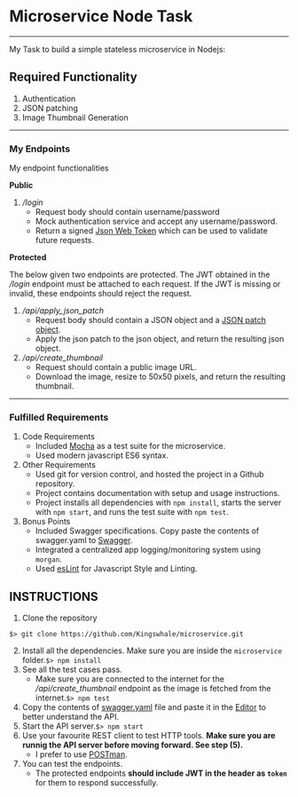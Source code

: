 # Microservice Node Task

___  

My Task to build a simple stateless microservice in Nodejs:
## Required Functionality  
1. Authentication
2. JSON patching
3. Image Thumbnail Generation
___

### My Endpoints
My endpoint functionalities  

**Public**  
1. */login*
    * Request body should contain username/password
    * Mock authentication service and accept any username/password.
    * Return a signed [Json Web Token](https://jwt.io/) which can be used to validate future requests.

**Protected**  

The below given two endpoints are protected. The JWT obtained in the _/login_ endpoint must be attached to each request.  If the JWT is missing or invalid, these endpoints should reject the request.
1. */api/apply_json_patch*
    * Request body should contain a JSON object and a [JSON patch object](http://jsonpatch.com/).
    * Apply the json patch to the json object, and return the resulting json object.
2. */api/create_thumbnail*
    * Request should contain a public image URL.
    * Download the image, resize to 50x50 pixels, and return the resulting thumbnail.
___

### Fulfilled Requirements  
1. Code Requirements
    * Included [Mocha](https://mochajs.org/) as a test suite for the microservice.
    * Used modern javascript ES6 syntax.
2. Other Requirements
    * Used git for version control, and hosted the project in a Github repository.
    * Project contains documentation with setup and usage instructions.
    * Project installs all dependencies with `npm install`, starts the server with `npm start`, and runs the test suite with `npm test`.
3. Bonus Points
    * Included Swagger specifications. Copy paste the contents of swagger.yaml to [Swagger](http://editor.swagger.io).
    * Integrated a centralized app logging/monitoring system using `morgan`.
    * Used [esLint](https://eslint.org) for Javascript Style and Linting.
   
## INSTRUCTIONS
1. Clone the repository
  ```
  $> git clone https://github.com/Kingswhale/microservice.git
  ```
2. Install all the dependencies. Make sure you are inside the `microservice` folder.`$> npm install`
3. See all the test cases pass.
    * Make sure you are connected to the internet for the */api/create_thumbnail* endpoint as the image is fetched from the internet.`$> npm test`
4. Copy the contents of [swagger.yaml](./swagger.yaml) file and paste it in the [Editor](http://editor.swagger.io) to better understand the API.
5. Start the API server.`$> npm start`
6. Use your favourite REST client to test HTTP tools. **Make sure you are runnig the API server before moving forward. See step (5).**
    * I prefer to use [POSTman](https://www.getpostman.com).
7. You can test the endpoints.
    * The protected endpoints **should include JWT in the header as `token`** for them to respond successfully.
